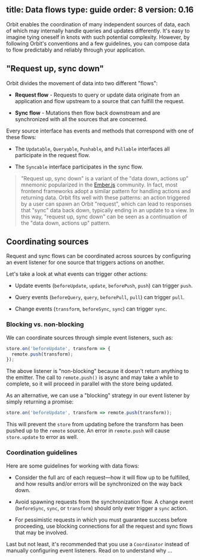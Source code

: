 title: Data flows
type: guide
order: 8
version: 0.16
---

Orbit enables the coordination of many independent sources of data, each of
which may internally handle queries and updates differently. It's easy to
imagine tying oneself in knots with such potential complexity. However, by
following Orbit's conventions and a few guidelines, you can compose data to
flow predictably and reliably through your application.

## "Request up, sync down"

Orbit divides the movement of data into two different "flows":

* **Request flow** - Requests to query or update data originate from an
  application and flow upstream to a source that can fulfill the request.

* **Sync flow** - Mutations then flow back downstream and are synchronized
  with all the sources that are concerned.

Every source interface has events and methods that correspond with one of these
flows:

  * The `Updatable`, `Queryable`, `Pushable`, and `Pullable` interfaces all
    participate in the request flow.

  * The `Syncable` interface participates in the sync flow.

> "Request up, sync down" is a variant of the "data down, actions up" mnemonic
popularized in the [Ember.js](https://emberjs.com/) community. In fact, most
frontend frameworks adopt a similar pattern for handling actions and returning
data. Orbit fits well with these patterns: an action triggered by a user can
spawn an Orbit "request", which can lead to responses that "sync" data back
down, typically ending in an update to a view. In this way, "request up, sync
down" can be seen as a continuation of the "data down, actions up" pattern.

## Coordinating sources

Request and sync flows can be coordinated across sources by configuring an event
listener for one source that triggers actions on another.

Let's take a look at what events can trigger other actions:

* Update events (`beforeUpdate`, `update`, `beforePush`, `push`) can trigger
  `push`.

* Query events (`beforeQuery`, `query`, `beforePull`, `pull`) can trigger
  `pull`.

* Change events (`transform`, `beforeSync`, `sync`) can trigger `sync`.

### Blocking vs. non-blocking

We can coordinate sources through simple event listeners, such as:

```javascript
store.on('beforeUpdate', transform => {
  remote.push(transform);
});
```

The above listener is "non-blocking" because it doesn't return anything to
the emitter. The call to `remote.push()` is async and may take a while to
complete, so it will proceed in parallel with the store being updated.

As an alternative, we can use a "blocking" strategy in our event listener by
simply returning a promise:

```javascript
store.on('beforeUpdate', transform => remote.push(transform));
```

This will prevent the `store` from updating before the transform has been pushed
up to the `remote` source. An error in `remote.push` will cause `store.update`
to error as well.

### Coordination guidelines

Here are some guidelines for working with data flows:

* Consider the full arc of each request—how it will flow up to be fulfilled,
  and how results and/or errors will be synchronized on the way back down.

* Avoid spawning requests from the synchronization flow. A change event
  (`beforeSync`, `sync`, or `transform`) should only ever trigger a `sync`
  action.

* For pessimistic requests in which you must guarantee success before
  proceeding, use blocking connections for all the request and
  sync flows that may be involved.

Last but not least, it's recommended that you use a `Coordinator` instead of
manually configuring event listeners. Read on to understand why ...
